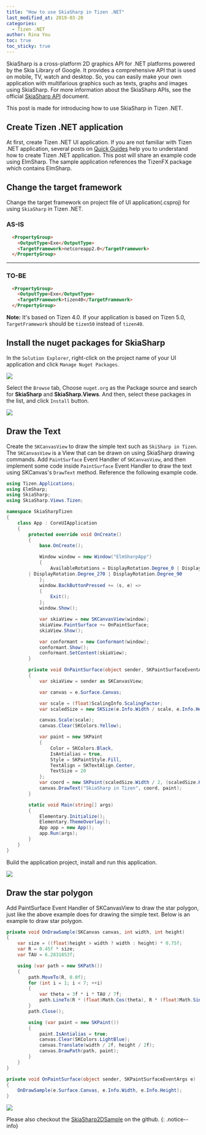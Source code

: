 ```yaml
---
title: "How to use SkiaSharp in Tizen .NET"
last_modified_at: 2019-03-20
categories:
  - Tizen .NET
author: Rina You
toc: true
toc_sticky: true
---
```


SkiaSharp is a cross-platform 2D graphics API for .NET platforms powered by the Skia Library of Google. 
It provides a comprehensive API that is used on mobile, TV, watch and desktop. 
So, you can easily make your own application with multifarious graphics such as texts, graphs and images using SkiaSharp. 
For more information about the SkiaSharp APIs, see the official [SkiaSharp API](https://docs.microsoft.com/en-us/dotnet/api/skiasharp?view=skiasharp-1.60.3) document. 

This post is made for introducing how to use SkiaSharp in Tizen .NET. 


## Create Tizen .NET application
At first, create Tizen .NET UI application. 
If you are not familiar with Tizen .NET application, several posts on [Quick Guides]({{site.url}}{{site.baseurl}}/guides) help you to understand how to create Tizen .NET application.
This post will share an example code using ElmSharp. The sample application references the TizenFX package which contains ElmSharp.

## Change the target framework
Change the target framework on project file of UI application(.csproj) for using `SkiaSharp` in Tizen .NET.

### AS-IS
~~~html
  <PropertyGroup>
    <OutputType>Exe</OutputType>
    <TargetFramework>netcoreapp2.0</TargetFramework>
  </PropertyGroup>
~~~

---

### TO-BE
```html
  <PropertyGroup>
    <OutputType>Exe</OutputType>
    <TargetFramework>tizen40</TargetFramework>
  </PropertyGroup>
``` 

**Note:** It's based on Tizen 4.0. If your application is based on Tizen 5.0, `TargetFramework` should be `tizen50` instead of `tizen40`.


## Install the nuget packages for SkiaSharp
In the `Solution Explorer`, right-click on the project name of your UI application and click `Manage Nuget Packages`. 

![][manage_nuget_package]


Select the `Browse` tab, Choose `nuget.org` as the Package source and search for **SkiaSharp** and **SkiaSharp.Views**.
And then, select these packages in the list, and click `Install` button.

![][install_nuget_package]


## Draw the Text
Create the `SKCanvasView` to draw the simple text such as `SkiSharp in Tizen`. 
The `SKCanvasView` is a View that can be drawn on using SkiaSharp drawing commands. 
Add `PaintSurface` Event Handler of `SKCanvasView`, and then implement some code inside `PaintSurface` Event Handler to draw the text using SKCanvas's `DrawText` method.
Reference the following example code. 

```c#
using Tizen.Applications;
using ElmSharp;
using SkiaSharp;
using SkiaSharp.Views.Tizen;

namespace SkiaSharpTizen
{
    class App : CoreUIApplication
    {
        protected override void OnCreate()
        {
            base.OnCreate();

            Window window = new Window("ElmSharpApp")
            {
                AvailableRotations = DisplayRotation.Degree_0 | DisplayRotation.Degree_180 
		| DisplayRotation.Degree_270 | DisplayRotation.Degree_90
            };
            window.BackButtonPressed += (s, e) =>
            {
                Exit();
            };
            window.Show();

            var skiaView = new SKCanvasView(window);
            skiaView.PaintSurface += OnPaintSurface;
            skiaView.Show();

            var conformant = new Conformant(window);
            conformant.Show();
            conformant.SetContent(skiaView);
        }

        private void OnPaintSurface(object sender, SKPaintSurfaceEventArgs e)
        {
            var skiaView = sender as SKCanvasView;

            var canvas = e.Surface.Canvas;

            var scale = (float)ScalingInfo.ScalingFactor;
            var scaledSize = new SKSize(e.Info.Width / scale, e.Info.Height / scale);

            canvas.Scale(scale);
            canvas.Clear(SKColors.Yellow);

            var paint = new SKPaint
            {
                Color = SKColors.Black,
                IsAntialias = true,
                Style = SKPaintStyle.Fill,
                TextAlign = SKTextAlign.Center,
                TextSize = 20
            };
            var coord = new SKPoint(scaledSize.Width / 2, (scaledSize.Height + paint.TextSize) / 2);
            canvas.DrawText("SkiaSharp in Tizen", coord, paint);
        }

        static void Main(string[] args)
        {
            Elementary.Initialize();
            Elementary.ThemeOverlay();
            App app = new App();
            app.Run(args);
        }
    }
}
```
Build the application project, install and run this application.

![][app_text]

## Draw the star polygon

Add PaintSurface Event Handler of SKCanvasView to draw the star polygon, just like the above example does for drawing the simple text. 
Below is an example to draw star polygon.

```c#
private void OnDrawSample(SKCanvas canvas, int width, int height)
{
    var size = ((float)height > width ? width : height) * 0.75f;
    var R = 0.45f * size;
    var TAU = 6.2831853f;

    using (var path = new SKPath())
    {
        path.MoveTo(R, 0.0f);
        for (int i = 1; i < 7; ++i)
        {
            var theta = 3f * i * TAU / 7f;
            path.LineTo(R * (float)Math.Cos(theta), R * (float)Math.Sin(theta));
        }
        path.Close();

        using (var paint = new SKPaint())
        {
            paint.IsAntialias = true;
            canvas.Clear(SKColors.LightBlue);
            canvas.Translate(width / 2f, height / 2f);
            canvas.DrawPath(path, paint);
        }
    }
}

private void OnPaintSurface(object sender, SKPaintSurfaceEventArgs e)
{
    OnDrawSample(e.Surface.Canvas, e.Info.Width, e.Info.Height);
}
```


![][app_polygon]

Please also checkout the [SkiaSharp2DSample](https://github.com/Samsung/Tizen-CSharp-Samples/tree/master/Wearable/SkiaSharp2DSample) on the github.
{: .notice--info}

[manage_nuget_package]: {{site.url}}{{site.baseurl}}/assets/images/posts/how-to-use-skiasharp-in-tizen-net/manage_nuget_packages.png
[install_nuget_package]: {{site.url}}{{site.baseurl}}/assets/images/posts/how-to-use-skiasharp-in-tizen-net/install_nuget_packages.png
[app_text]: {{site.url}}{{site.baseurl}}/assets/images/posts/how-to-use-skiasharp-in-tizen-net/app_text.png
[app_polygon]: {{site.url}}{{site.baseurl}}/assets/images/posts/how-to-use-skiasharp-in-tizen-net/app_polygon.png